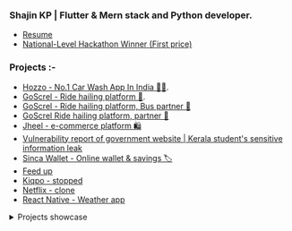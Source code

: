 
### Shajin KP | Flutter & Mern stack and Python developer.

* [Resume](https://shajin-sha.netlify.app/images/profile/shajin-resume.pdf)
* [National-Level Hackathon Winner (First price)](https://drive.google.com/file/d/1xyl1EoM01KcE3Chp1260nteTwBiEo_ab/view)

### Projects :-
* [Hozzo - No.1 Car Wash App In India 🚙🧼](https://play.google.com/store/apps/details?id=com.d5ndigital.hozzo). 
* [GoScrel - Ride hailing platform 🚕](https://play.google.com/store/apps/details?id=com.screl.go). 
* [GoScrel - Ride hailing platform, Bus partner 🚌](https://play.google.com/store/apps/details?id=com.screl.go.buses)
* [GoScrel Ride hailing platform, partner 🚕](https://play.google.com/store/apps/details?id=com.screl.go.partner)
* [Jheel - e-commerce platform 🛍️](https://play.google.com/store/apps/details?id=com.jheel.screl)
* [Vulnerability report of government website | Kerala student's sensitive information leak](https://medium.com/@shajin.sha10/the-vulnerability-of-a-government-website-a-case-study-of-kerala-sslc-exam-portal-339d9ee6a1ee)
* [Sinca Wallet - Online wallet & savings 🏷️](https://play.google.com/store/apps/details?id=com.screl.wallet)
* [Feed up](https://github.com/shajin-sha/Feed-up)
* [Kiqpo - stopped](https://github.com/shajin-sha/kiqpo) 
* [Netflix - clone](https://netflix-d7399.web.app/signup)
* [React Native - Weather app](https://github.com/shajin-sha/Weather)

<details>
  <summary>Projects showcase</summary>
  <img src="https://i.ibb.co/fkLFSKp/Frame-1.png" width="100%">
  <img src="https://i.ibb.co/HKqxLNd/Frame-2.png" width="100%">
</details>
